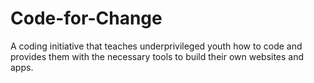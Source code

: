 # Code-for-Change
A coding initiative that teaches underprivileged youth how to code and provides them with the necessary tools to build their own websites and apps.
